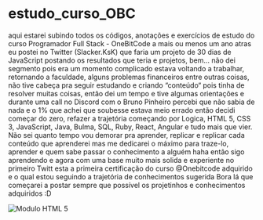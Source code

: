 # estudo_curso_OBC
aqui estarei subindo todos os códigos, anotações e exercícios de estudo do curso Programador Full Stack - OneBitCode
a mais ou menos um ano atras eu postei no Twitter (Slacker.KsK) que faria um projeto de 30 dias de JavaScript postando os resultados que teria e projetos, bem... não dei segmento pois era um momento complicado estava voltando a trabalhar, retornando a faculdade, alguns problemas financeiros entre outras coisas, não tive cabeça pra seguir estudando e criando “conteúdo“  pois tinha de resolver muitas coisas, então dei um tempo e tive algumas orientações e durante uma call no Discord com o Bruno Pinheiro percebi que não sabia de nada e o 1% que achei que soubesse estava meio errado então decidi começar do zero, refazer a trajetória começando por Logica, HTML 5, CSS 3, JavaScript, Java, Bulma, SQL, Ruby, React, Angular e tudo mais que vier.
Não sei quanto tempo vou demorar pra aprender, replicar e replicar cada conteúdo que aprenderei mas me dedicarei o máximo para traze-lo, aprender e quem sabe passar o conhecimento a alguém haha
então sigo aprendendo e agora com uma base muito mais solida e experiente no primeiro Twitt esta a primeira certificação do curso 
@Onebitcode
 adquirido e o qual estou seguindo a trajetória de conhecimentos sugerida
Bora lá que começarei a postar sempre que possível os projetinhos e conhecimentos adquiridos :D

![Modulo HTML 5](https://user-images.githubusercontent.com/100243659/222993839-9b3b0fa9-6356-4364-8ee1-764234d58a59.png)
